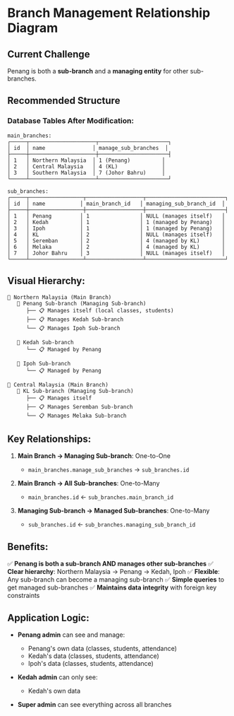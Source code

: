 # Branch Management Relationship Diagram

## Current Challenge
Penang is both a **sub-branch** and a **managing entity** for other sub-branches.

## Recommended Structure

### Database Tables After Modification:

```
main_branches:
┌─────┬─────────────────────┬──────────────────────┐
│ id  │ name               │ manage_sub_branches  │
├─────┼─────────────────────┼──────────────────────┤
│ 1   │ Northern Malaysia  │ 1 (Penang)          │
│ 2   │ Central Malaysia   │ 4 (KL)              │
│ 3   │ Southern Malaysia  │ 7 (Johor Bahru)     │
└─────┴─────────────────────┴──────────────────────┘

sub_branches:
┌─────┬─────────────────┬──────────────────┬─────────────────────────┐
│ id  │ name           │ main_branch_id   │ managing_sub_branch_id  │
├─────┼─────────────────┼──────────────────┼─────────────────────────┤
│ 1   │ Penang         │ 1                │ NULL (manages itself)   │
│ 2   │ Kedah          │ 1                │ 1 (managed by Penang)   │
│ 3   │ Ipoh           │ 1                │ 1 (managed by Penang)   │
│ 4   │ KL             │ 2                │ NULL (manages itself)   │
│ 5   │ Seremban       │ 2                │ 4 (managed by KL)       │
│ 6   │ Melaka         │ 2                │ 4 (managed by KL)       │
│ 7   │ Johor Bahru    │ 3                │ NULL (manages itself)   │
└─────┴─────────────────┴──────────────────┴─────────────────────────┘
```

## Visual Hierarchy:

```
📍 Northern Malaysia (Main Branch)
   🏢 Penang Sub-branch (Managing Sub-branch)
      ├── 📋 Manages itself (local classes, students)
      ├── 📋 Manages Kedah Sub-branch
      └── 📋 Manages Ipoh Sub-branch
   
   🏢 Kedah Sub-branch
      └── 📋 Managed by Penang
   
   🏢 Ipoh Sub-branch  
      └── 📋 Managed by Penang

📍 Central Malaysia (Main Branch)
   🏢 KL Sub-branch (Managing Sub-branch)
      ├── 📋 Manages itself
      ├── 📋 Manages Seremban Sub-branch
      └── 📋 Manages Melaka Sub-branch
```

## Key Relationships:

1. **Main Branch → Managing Sub-branch**: One-to-One
   - `main_branches.manage_sub_branches` → `sub_branches.id`

2. **Main Branch → All Sub-branches**: One-to-Many
   - `main_branches.id` ← `sub_branches.main_branch_id`

3. **Managing Sub-branch → Managed Sub-branches**: One-to-Many
   - `sub_branches.id` ← `sub_branches.managing_sub_branch_id`

## Benefits:

✅ **Penang is both a sub-branch AND manages other sub-branches**
✅ **Clear hierarchy**: Northern Malaysia → Penang → Kedah, Ipoh
✅ **Flexible**: Any sub-branch can become a managing sub-branch
✅ **Simple queries** to get managed sub-branches
✅ **Maintains data integrity** with foreign key constraints

## Application Logic:

- **Penang admin** can see and manage:
  - Penang's own data (classes, students, attendance)
  - Kedah's data (classes, students, attendance)  
  - Ipoh's data (classes, students, attendance)

- **Kedah admin** can only see:
  - Kedah's own data
  
- **Super admin** can see everything across all branches